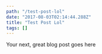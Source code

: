 ```yaml
---
path: "/test-post-lol"
date: "2017-08-03T02:14:44.288Z"
title: "Test Post Lol"
tags: []
---
```


Your next, great blog post goes here
